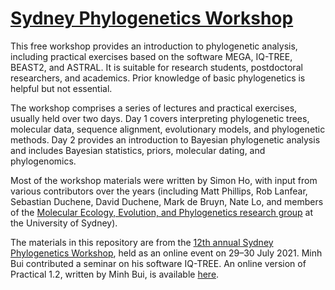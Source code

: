 # [Sydney Phylogenetics Workshop](https://meep.sydney.edu.au/workshops/)

This free workshop provides an introduction to phylogenetic analysis, including practical exercises based on the software MEGA, IQ-TREE, BEAST2, and ASTRAL. It is suitable for research students, postdoctoral researchers, and academics. Prior knowledge of basic phylogenetics is helpful but not essential. 

The workshop comprises a series of lectures and practical exercises, usually held over two days. Day 1 covers interpreting phylogenetic trees, molecular data, sequence alignment, evolutionary models, and phylogenetic methods. Day 2 provides an introduction to Bayesian phylogenetic analysis and includes Bayesian statistics, priors, molecular dating, and phylogenomics. 

Most of the workshop materials were written by Simon Ho, with input from various contributors over the years (including Matt Phillips, Rob Lanfear, Sebastian Duchene, David Duchene, Mark de Bruyn, Nate Lo, and members of the [Molecular Ecology, Evolution, and Phylogenetics research group](https://meep.sydney.edu.au/) at the University of Sydney). 

The materials in this repository are from the [12th annual Sydney Phylogenetics Workshop](https://meep.sydney.edu.au/workshops/), held as an online event on 29–30 July 2021. Minh Bui contributed a seminar on his software IQ-TREE. An online version of Practical 1.2, written by Minh Bui, is available [here](http://www.iqtree.org/workshop/molevol2019). 
